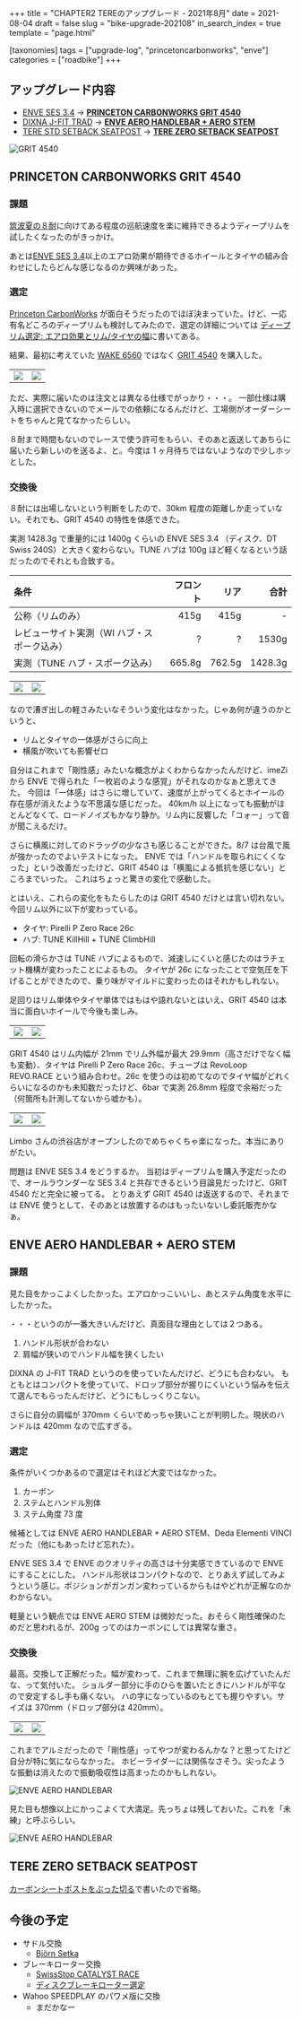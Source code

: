 +++
title = "CHAPTER2 TEREのアップグレード - 2021年8月"
date = 2021-08-04
draft = false
slug = "bike-upgrade-202108"
in_search_index = true
template = "page.html"

[taxonomies]
tags = ["upgrade-log", "princetoncarbonworks", "enve"]
categories = ["roadbike"]
+++

## アップグレード内容

- [ENVE SES 3.4](https://www.enve.com/product/ses-3-4/) → **[PRINCETON CARBONWORKS GRIT 4540](https://www.princetoncarbon.com/product/grit-4540/)**
- [DIXNA J-FIT TRAD](https://tsss.co.jp/web/sss_Vol28/) → **[ENVE AERO HANDLEBAR + AERO STEM](https://www.enve.com/product/aero-handlebar/)**
- [TERE STD SETBACK SEATPOST](https://www.chapter2bikes.com/range/accessories/tere-std-20-setback-seatpost) → **[TERE ZERO SETBACK SEATPOST](https://www.chapter2bikes.com/range/accessories/tere-zero-setback-seatpost)**

![GRIT 4540](/img/bike-upgrade-202108/grit4540-01.jpg)

<!-- more -->

## PRINCETON CARBONWORKS GRIT 4540

### 課題

[筑波夏の８耐](https://www.jccerc.info/HTML/SUMMER.html)に向けてある程度の巡航速度を楽に維持できるようディープリムを試したくなったのがきっかけ。

あとは[ENVE SES 3.4](https://www.enve.com/product/ses-3-4/)以上のエアロ効果が期待できるホイールとタイヤの組み合わせにしたらどんな感じなるのか興味があった。

### 選定

[Princeton CarbonWorks](https://www.princetoncarbon.com) が面白そうだったのでほぼ決まっていた。けど、一応有名どころのディープリムも検討してみたので、選定の詳細については [ディープリム選定: エアロ効果とリム/タイヤの幅](https://blog.endflow.net/width-of-rim-and-tire/)に書いてある。

結果、最初に考えていた [WAKE 6560](https://www.princetoncarbon.com/product/wake-6560/) ではなく [GRIT 4540](https://www.princetoncarbon.com/product/grit-4540/) を購入した。

<table class="layout">
    <tr>
        <td><img src="/img/bike-upgrade-202108/grit4540-02.jpg" /></td>
        <td><img src="/img/bike-upgrade-202108/grit4540-03.jpg" /></td>
    </tr>
</table>

ただ、実際に届いたのは注文とは異なる仕様でがっかり・・・。
一部仕様は購入時に選択できないのでメールでの依頼になるんだけど、工場側がオーダーシートをちゃんと見てなかったらしい。

８耐まで時間もないのでレースで使う許可をもらい、そのあと返送してあちらに届いたら新しいのを送るよ、と。今度は 1 ヶ月待ちではないようなので少しホッとした。

### 交換後

８耐には出場しないという判断をしたので、30km 程度の距離しか走っていない。それでも、GRIT 4540 の特性を体感できた。

実測 1428.3g で重量的には 1400g くらいの ENVE SES 3.4 （ディスク、DT Swiss 240S）と大きく変わらない。TUNE ハブは 100g ほど軽くなるという話だったのでそれとも合致する。

| 条件                                        | フロント |   リア |    合計 |
| :------------------------------------------ | -------: | -----: | ------: |
| 公称（リムのみ）                            |     415g |   415g |       - |
| レビューサイト実測（WI ハブ・スポーク込み） |        ? |      ? |   1530g |
| 実測（TUNE ハブ・スポーク込み）             |   665.8g | 762.5g | 1428.3g |

<table class="layout">
    <tr>
        <td><img src="/img/bike-upgrade-202108/grit4540-08.jpg" /></td>
        <td><img src="/img/bike-upgrade-202108/grit4540-09.jpg" /></td>
    </tr>
</table>

なので漕ぎ出しの軽さみたいなそういう変化はなかった。じゃあ何が違うのかというと、

- リムとタイヤの一体感がさらに向上
- 横風が吹いても影響ゼロ

自分はこれまで「剛性感」みたいな概念がよくわからなかったんだけど、imeZi から ENVE で得られた「一枚岩のような感覚」がそれなのかなぁと思えてきた。
今回は「一体感」はさらに増していて、速度が上がってくるとホイールの存在感が消えたような不思議な感じだった。
40km/h 以上になっても振動がほとんどなくて、ロードノイズもかなり静か。リム内に反響した「コォー」って音が聞こえるだけ。

さらに横風に対してのドラッグの少なさも感じることができた。8/7 は台風で風が強かったのでよいテストになった。
ENVE では「ハンドルを取られにくくなった」という改善だったけど、GRIT 4540 は「横風による抵抗を感じない」ところまでいった。
これはちょっと驚きの変化で感動した。

とはいえ、これらの変化をもたらしたのは GRIT 4540 だけとは言い切れない。今回リム以外に以下が変わっている。

- タイヤ: Pirelli P Zero Race 26c
- ハブ: TUNE KillHill + TUNE ClimbHill

回転の滑らかさは TUNE ハブによるもので、減速しにくいと感じたのはラチェット機構が変わったことによるもの。
タイヤが 26c になったことで空気圧を下げることができたので、乗り味がマイルドに変わったのはそれかもしれない。

足回りはリム単体やタイヤ単体ではもはや語れないとはいえ、GRIT 4540 は本当に面白いホイールで今後も楽しみ。

<table class="layout">
    <tr>
        <td><img src="/img/bike-upgrade-202108/grit4540-04.jpg" /></td>
        <td><img src="/img/bike-upgrade-202108/grit4540-05.jpg" /></td>
    </tr>
</table>

GRIT 4540 はリム内幅が 21mm でリム外幅が最大 29.9mm（高さだけでなく幅も変動）、タイヤは Pirelli P Zero Race 26c、チューブは RevoLoop REVO.RACE という組み合わせ。26c を使うのは初めてなのでタイヤ幅がどれくらいになるのかも未知数だったけど、6bar で実測 26.8mm 程度で余裕だった（何箇所も計測してないから嘘かも）。

<table class="layout">
    <tr>
        <td><img src="/img/bike-upgrade-202108/grit4540-06.jpg" /></td>
        <td><img src="/img/bike-upgrade-202108/grit4540-07.jpg" /></td>
    </tr>
</table>

Limbo さんの渋谷店がオープンしたのでめちゃくちゃ楽になった。本当にありがたい。

問題は ENVE SES 3.4 をどうするか。
当初はディープリムを購入予定だったので、オールラウンダーな SES 3.4 と共存できるという目論見だったけど、GRIT 4540 だと完全に被ってる。
とりあえず GRIT 4540 は返送するので、それまでは ENVE 使うとして、そのあとは放置するのはもったいないし委託販売かなぁ。

## ENVE AERO HANDLEBAR + AERO STEM

### 課題

見た目をかっこよくしたかった。エアロかっこいいし、あとステム角度を水平にしたかった。

・・・というのが一番大きいんだけど、真面目な理由としては２つある。

1. ハンドル形状が合わない
2. 肩幅が狭いのでハンドル幅を狭くしたい

DIXNA の J-FIT TRAD というのを使っていたんだけど、どうにも合わない。
もともとはコンパクトを使っていて、ドロップ部分が握りにくいという悩みを伝えて選んでもらったんだけど、どうにもしっくりこない。

さらに自分の肩幅が 370mm くらいでめっちゃ狭いことが判明した。現状のハンドルは 420mm なので広すぎる。

### 選定

条件がいくつかあるので選定はそれほど大変ではなかった。

1. カーボン
2. ステムとハンドル別体
3. ステム角度 73 度

候補としては ENVE AERO HANDLEBAR + AERO STEM、Deda Elementi VINCI だった（他にもあったけど忘れた）。

ENVE SES 3.4 で ENVE のクオリティの高さは十分実感できているので ENVE にすることにした。
ハンドル形状はコンパクトなので、とりあえず試してみようという感じ。ポジションがガンガン変わっているからもはやどれが正解なのかわからない。

軽量という観点では ENVE AERO STEM は微妙だった。おそらく剛性確保のためだと思われるが、200g ってのはカーボンにしては異常な重さ。

### 交換後

最高。交換して正解だった。幅が変わって、これまで無理に腕を広げていたんだな、って気付いた。
ショルダー部分に手のひらを置いたときにハンドルが平なので安定するし手も痛くない。
ハの字になっているのもとても握りやすい。サイズは 370mm（ドロップ部分は 420mm）。

<table class="layout">
    <tr>
        <td><img src="/img/bike-upgrade-202108/enve-handlebar-01.jpg" /></td>
        <td><img src="/img/bike-upgrade-202108/enve-handlebar-04.jpg" /></td>
    </tr>
</table>

これまでアルミだったので「剛性感」ってやつが変わるんかな？と思ってたけど自分が特に気にならなかった。
ホビーライダーには関係なさそう。尖ったような振動は消えたので振動吸収性は高まったのかもしれない。

![ENVE AERO HANDLEBAR](/img/bike-upgrade-202108/enve-handlebar-03.jpg)

見た目も想像以上にかっこよくて大満足。先っちょは残しておいた。これを「未練」と呼ぶらしい。

![ENVE AERO HANDLEBAR](/img/bike-upgrade-202108/enve-handlebar-02.jpg)

## TERE ZERO SETBACK SEATPOST

[カーボンシートポストをぶった切る](https://blog.endflow.net/cutting-carbon-seatpost/)で書いたので省略。

## 今後の予定

- サドル交換
  - [Björn Setka](https://bjorncycles.com/tproduct/135716637-242246431431-setka)
- ブレーキローター交換
  - [SwissStop CATALYST RACE](https://swissstop.ch/catalyst/family/race/)
  - [ディスクブレーキローター選定](https://blog.endflow.net/disc-brake-rotors/)
- Wahoo SPEEDPLAY のパワメ版に交換
  - まだかなー
